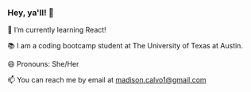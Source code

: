 ### Hey, ya'll! 👋

🔭 I’m currently learning React!

📚 I am a coding bootcamp student at The University of Texas at Austin.

😄 Pronouns: She/Her

📫 You can reach me by email at madison.calvo1@gmail.com


<!--
**maddycalvo1/maddycalvo1** is a ✨ _special_ ✨ repository because its `README.md` (this file) appears on your GitHub profile.

Here are some ideas to get you started:

- 🔭 I’m currently working on ...
- 🌱 I’m currently learning ...
- 👯 I’m looking to collaborate on ...
- 🤔 I’m looking for help with ...
- 💬 Ask me about ...
- 📫 How to reach me: ...
- 😄 Pronouns: ...
- ⚡ Fun fact: ...
-->
